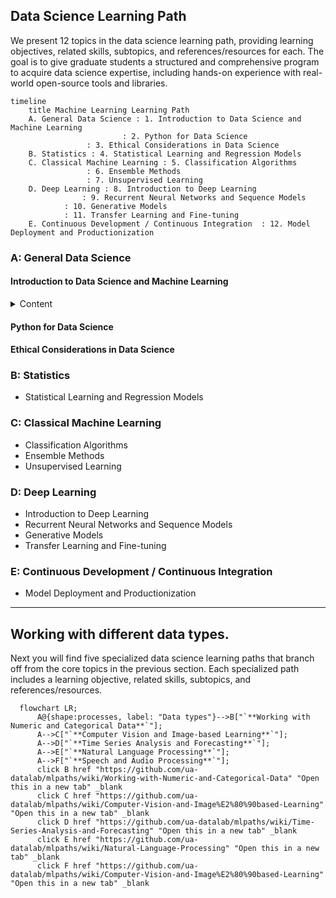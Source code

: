 
## Data Science Learning Path

We present 12 topics in the data science learning path, providing learning objectives, related skills, subtopics, and references/resources for each. The goal is to give graduate students a structured and comprehensive program to acquire data science expertise, including hands-on experience with real-world open-source tools and libraries.

```mermaid
timeline
    title Machine Learning Learning Path
    A. General Data Science : 1. Introduction to Data Science and Machine Learning
    	    	 	     : 2. Python for Data Science
			     : 3. Ethical Considerations in Data Science
    B. Statistics : 4. Statistical Learning and Regression Models
    C. Classical Machine Learning : 5. Classification Algorithms
				 : 6. Ensemble Methods
				 : 7. Unsupervised Learning
    D. Deep Learning : 8. Introduction to Deep Learning
    	   	    : 9. Recurrent Neural Networks and Sequence Models
		    : 10. Generative Models
		    : 11. Transfer Learning and Fine-tuning
    E. Continuous Development / Continuous Integration  : 12. Model Deployment and Productionization

```


### A: General Data Science

#### Introduction to Data Science and Machine Learning
<details>
<summary>Content</summary>

**Learning Objective**: Understand the fundamental concepts of data science and machine learning, and their real-world applications.

**Related Skills**:
  	 	1. Defining and framing data science problems
 		2. Identifying appropriate machine learning techniques for different tasks
 		3. Distinguishing between supervised and unsupervised learning

**Subtopics**:
      	 	1. Definition and scope of data science
 		2. Overview of machine learning algorithms (regression, classification, clustering)
 		3. Applications of data science in various industries (e.g., healthcare, finance, marketing)
 		4. Ethical considerations in data science
 		5. Hands-on introduction to machine learning using Python and scikit-learn

**References and Resources**:
 	  - "An Introduction to Statistical Learning" by Gareth James et al.
 	  - "Machine Learning for Absolute Beginners" by Oliver Theobald
 	  - Kaggle Learn courses on data science and machine learning fundamentals
</details>

####  Python for Data Science

#### Ethical Considerations in Data Science

### B: Statistics
   - Statistical Learning and Regression Models

### C: Classical Machine Learning
   - Classification Algorithms
   - Ensemble Methods
   - Unsupervised Learning

### D: Deep Learning
   - Introduction to Deep Learning
   - Recurrent Neural Networks and Sequence Models
   - Generative Models
   - Transfer Learning and Fine-tuning

### E: Continuous Development / Continuous Integration 
   - Model Deployment and Productionization



***


## Working with different data types.

Next you will find five specialized data science learning paths that branch off from the core topics in the previous section. Each specialized path includes a learning objective, related skills, subtopics, and references/resources.


```mermaid
  flowchart LR;
      A@{shape:processes, label: "Data types"}-->B["`**Working with Numeric and Categorical Data**`"];
      A-->C["`**Computer Vision and Image-based Learning**`"];
      A-->D["`**Time Series Analysis and Forecasting**`"];
      A-->E["`**Natural Language Processing**`"];
      A-->F["`**Speech and Audio Processing**`"];
      click B href "https://github.com/ua-datalab/mlpaths/wiki/Working-with-Numeric-and-Categorical-Data" "Open this in a new tab" _blank
      click C href "https://github.com/ua-datalab/mlpaths/wiki/Computer-Vision-and-Image%E2%80%90based-Learning" "Open this in a new tab" _blank
      click D href "https://github.com/ua-datalab/mlpaths/wiki/Time-Series-Analysis-and-Forecasting" "Open this in a new tab" _blank
      click E href "https://github.com/ua-datalab/mlpaths/wiki/Natural-Language-Processing" "Open this in a new tab" _blank
      click F href "https://github.com/ua-datalab/mlpaths/wiki/Computer-Vision-and-Image%E2%80%90based-Learning" "Open this in a new tab" _blank


```




